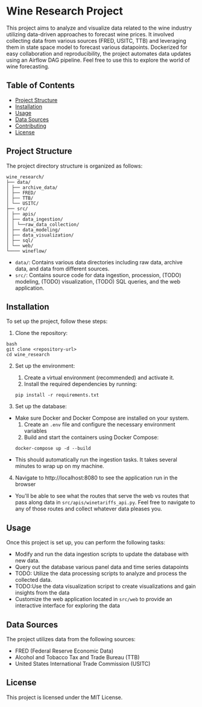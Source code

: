 # Wine Research Project

This project aims to analyze and visualize data related to the wine industry utilizing data-driven approaches to forecast wine prices. It involved collecting data from various sources (FRED, USITC, TTB) and leveraging them in state space model to forecast various datapoints. Dockerized for easy collaboration and reproducibility, the project automates data updates using an Airflow DAG pipeline. Feel free to use this to explore the world of wine forecasting.

## Table of Contents

- [Project Structure](#project-structure)
- [Installation](#installation)
- [Usage](#usage)
- [Data Sources](#data-sources)
- [Contributing](#contributing)
- [License](#license)

## Project Structure

The project directory structure is organized as follows:
```
wine_research/
├── data/
│ ├── archive_data/
│ ├── FRED/
│ ├── TTB/
│ └── USITC/
├── src/
│ ├── apis/
│ ├── data_ingestion/
│ │ └──raw_data_collection/
│ ├── data_modeling/
│ ├── data_visualization/
│ ├── sql/
│ └── web/
└──── wineflow/
```

- `data/`: Contains various data directories including raw data, archive data, and data from different sources.
- `src/`: Contains source code for data ingestion, procession, (TODO) modeling, (TODO) visualization, (TODO) SQL queries, and the web application.

## Installation

To set up the project, follow these steps:

1. Clone the repository:
```
bash
git clone <repository-url>
cd wine_research
```

2. Set up the environment:
    1. Create a virtual environment (recommended) and activate it.
    2. Install the required dependencies by running:
    ```
    pip install -r requirements.txt
    ```

3. Set up the database:
* Make sure Docker and Docker Compose are installed on your system.
    1. Create an `.env` file and configure the necessary environment variables
    2. Build and start the containers using Docker Compose:
    ```
    docker-compose up -d --build
    ```
* This should automatically run the ingestion tasks. It takes several minutes to wrap up on my machine.

4. Navigate to http://localhost:8080 to see the application run in the browser
* You'll be able to see what the routes that serve the web vs routes that pass along data in `src/apis/winetariffs_api.py`. Feel free to navigate to any of those routes and collect whatever data pleases you.

## Usage

Once this project is set up, you can perform the following tasks:
* Modify and run the data ingestion scripts to update the database with new data.
* Query out the database various panel data and time series datapoints
* TODO: Utilize the data processing scripts to analyze and process the collected data.
* TODO:Use the data visualization scripst to create visualizations and gain insights from the data
* Customize the web application located in `src/web` to provide an interactive interface for exploring the data


## Data Sources

The project utilizes data from the following sources:
* FRED (Federal Reserve Economic Data)
* Alcohol and Tobacco Tax and Trade Bureau (TTB)
* United States International Trade Commission (USITC)


## License

This project is licensed under the MIT License.
